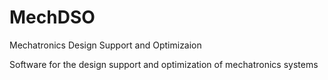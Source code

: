 # MechDSO
Mechatronics Design Support and Optimizaion


Software for the design support and optimization of mechatronics systems
